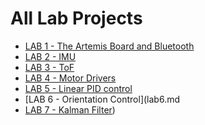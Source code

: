 # All Lab Projects
* [LAB 1 - The Artemis Board and Bluetooth](lab1.md)
* [LAB 2 - IMU](lab2.md)
* [LAB 3 - ToF](lab3.md)
* [LAB 4 - Motor Drivers](lab4.md)
* [LAB 5 - Linear PID control](lab5.md)
* [LAB 6 - Orientation Control](lab6.md
* [LAB 7 - Kalman Filter](lab7.md))